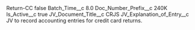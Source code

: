 <?xml version="1.0" encoding="UTF-8"?>
<CustomMetadata xmlns="http://soap.sforce.com/2006/04/metadata" xmlns:xsi="http://www.w3.org/2001/XMLSchema-instance" xmlns:xsd="http://www.w3.org/2001/XMLSchema">
    <label>Return-CC</label>
    <protected>false</protected>
    <values>
        <field>Batch_Time__c</field>
        <value xsi:type="xsd:double">8.0</value>
    </values>
    <values>
        <field>Doc_Number_Prefix__c</field>
        <value xsi:type="xsd:string">240K</value>
    </values>
    <values>
        <field>Is_Active__c</field>
        <value xsi:type="xsd:boolean">true</value>
    </values>
    <values>
        <field>JV_Document_Title__c</field>
        <value xsi:type="xsd:string">CRJS</value>
    </values>
    <values>
        <field>JV_Explanation_of_Entry__c</field>
        <value xsi:type="xsd:string">JV to record accounting entries for credit card returns.</value>
    </values>
</CustomMetadata>

